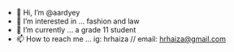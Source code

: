 - 👋 Hi, I’m @aardyey
- 👀 I’m interested in ... fashion and law
- 🌱 I’m currently ... a grade 11 student 
- 📫 How to reach me ... ig: hrhaiza // email: hrhaiza@gmail.com

<!---
aardyey/aardyey is a ✨ special ✨ repository because its `README.md` (this file) appears on your GitHub profile.
You can click the Preview link to take a look at your changes.
--->
